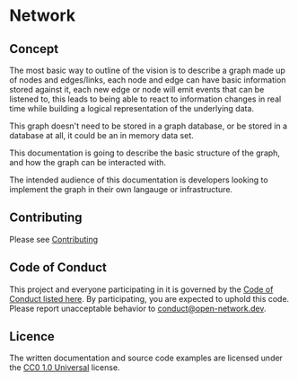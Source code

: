 # Network

## Concept

The most basic way to outline of the vision is to describe a graph made up of nodes and edges/links, each node and edge can have basic information stored against it, each new edge or node will emit events that can be listened to, this leads to being able to react to information changes in real time while building a logical representation of the underlying data. 

This graph doesn't need to be stored in a graph database, or be stored in a database at all, it could be an in memory data set. 

This documentation is going to describe the basic structure of the graph, and how the graph can be interacted with.

The intended audience of this documentation is developers looking to implement the graph in their own langauge or infrastructure.

## Contributing

Please see [Contributing](./CONTRIBUTING.md)

## Code of Conduct

This project and everyone participating in it is governed by the [Code of Conduct listed here](./CODE_OF_CONDUCT.md). By participating, you are expected to uphold this code. Please report unacceptable behavior to [conduct@open-network.dev](mailto:conduct@open-network.dev).

## Licence

The written documentation and source code examples are licensed under the [CC0 1.0 Universal](https://creativecommons.org/publicdomain/zero/1.0/) license.